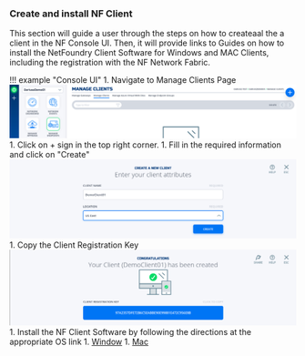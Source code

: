 ### Create and install NF Client
This section will guide a user through the steps on how to createaal the  a client in the NF Console UI. Then, it will provide links to Guides on how to install the NetFoundry Client Software for Windows and MAC Clients, including the registration with the  NF Network Fabric.

!!! example "Console UI"
    1. Navigate to Manage Clients Page
    ![Image](../images/CreateManagedClient01.png)
    1. Click on + sign in the top right corner.
    1. Fill in the required information and click on "Create"
    ![Image](../images/CreateManagedClient02.png)
    1. Copy the Client Registration Key
    ![Image](../images/CreateManagedClient03.png)
    1. Install the NF Client Software by following the directions at the appropriate OS link
        1. [Window](https://support.netfoundry.io/hc/en-us/articles/360017535332-Install-a-NetFoundry-Client-on-Windows)
        1. [Mac](https://support.netfoundry.io/hc/en-us/articles/360016128692-Install-a-NetFoundry-Client-on-MacOS)